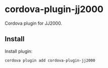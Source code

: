 # cordova-plugin-jj2000
Cordova plugin for JJ2000.

## Install
Install plugin:
```
cordova plugin add cordova-plugin-jj2000
```